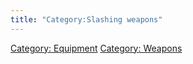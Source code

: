 ```yaml
---
title: "Category:Slashing weapons"
---
```


[Category: Equipment](Category:_Equipment "wikilink") [Category:
Weapons](Category:_Weapons "wikilink")